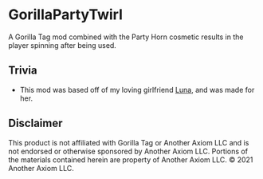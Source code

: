# GorillaPartyTwirl
 A Gorilla Tag mod combined with the Party Horn cosmetic results in the player spinning after being used.

## Trivia
* This mod was based off of my loving girlfriend [Luna](https://github.com/lunakittyyy), and was made for her.

## Disclaimer
This product is not affiliated with Gorilla Tag or Another Axiom LLC and is not endorsed or otherwise sponsored by Another Axiom LLC. Portions of the materials contained herein are property of Another Axiom LLC. © 2021 Another Axiom LLC.
